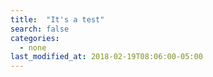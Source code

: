 ```yaml
---
title:  "It's a test"
search: false
categories: 
  - none
last_modified_at: 2018-02-19T08:06:00-05:00
---
```




```

```